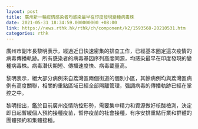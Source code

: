 ```yaml
---
layout: post
title: 廣州新一輪疫情感染者均感染最早在印度發現變種病毒株
date: 2021-05-31 18:34:59.000000000 +08:00
link: https://news.rthk.hk/rthk/ch/component/k2/1593568-20210531.htm
categories: rthk
---
```


廣州市副市長黎明表示，經過近日快速密集的排查工作，已經基本圈定這次疫情的病毒傳播軌跡。所有感染者的病毒基因序列高度同源，均感染最早在印度發現的變種病毒株。病毒潛伏期短、傳播速度快、病毒載量高。

黎明表示，絕大部分病例來自荔灣區兩個街道的個別小區，其餘病例均與荔灣區病例有高度關聯，相關的重點區域已經全部隔離管理，强調病毒的傳播軌跡已經在掌控之中。

黎明指出，鑑於目前廣州疫情防控形勢，需要集中精力和資源做好核酸檢測，決定即日起暫緩個人預約接種疫苗，暫停疫苗的社會接種，有序安排重點行業和群體的團體預約和集體接種。

